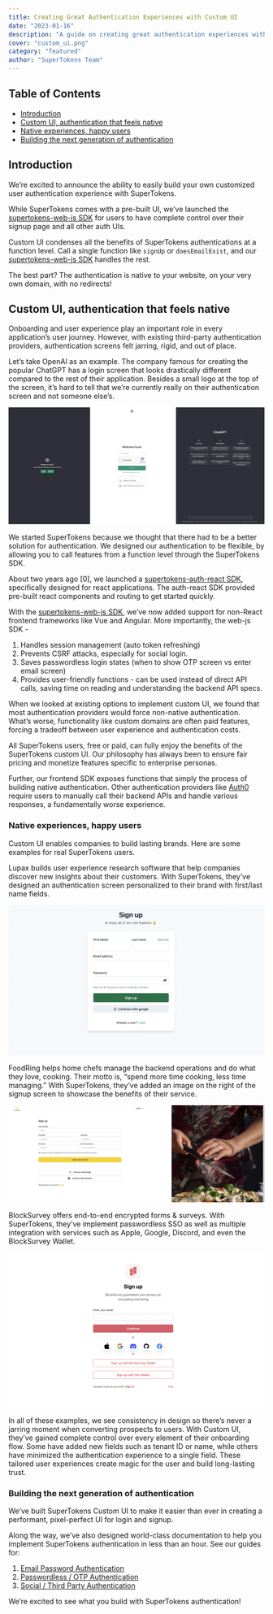 ```yaml
---
title: Creating Great Authentication Experiences with Custom UI
date: "2023-01-16"
description: "A guide on creating great authentication experiences with custom UI"
cover: "custom_ui.png"
category: "featured"
author: "SuperTokens Team"
---
```


## Table of Contents
- [Introduction](#introduction)
- [Custom UI, authentication that feels native](#custom-ui-authentication-that-feels-native)
- [Native experiences, happy users](#native-experiences-happy-users)
- [Building the next generation of authentication](#building-the-next-generation-of-authentication)

## Introduction 
We’re excited to announce the ability to easily build your own customized user authentication experience with SuperTokens. 

While SuperTokens comes with a pre-built UI, we’ve launched the [supertokens-web-js SDK](https://github.com/supertokens/supertokens-web-js) for users to have complete control over their signup page and all other auth UIs.

Custom UI condenses all the benefits of SuperTokens authentications at a function level. Call a single function like `signUp` or `doesEmailExist`, and our [supertokens-web-js SDK](https://github.com/supertokens/supertokens-web-js) handles the rest.

The best part? The authentication is native to your website, on your very own domain, with no redirects!

## Custom UI, authentication that feels native

Onboarding and user experience play an important role in every application’s user journey. However, with existing third-party authentication providers, authentication screens felt jarring, rigid, and out of place.

Let’s take OpenAI as an example. The company famous for creating the popular ChatGPT has a login screen that looks drastically different compared to the rest of their application. Besides a small logo at the top of the screen, it’s hard to tell that we’re currently really on their authentication screen and not someone else’s.  

![Chat GPT login experience](./chat-gpt-login.png)

We started SuperTokens because we thought that there had to be a better solution for authentication. We designed our authentication to be flexible, by allowing you to call features from a function level through the SuperTokens SDK.

About two years ago [0], we launched a [supertokens-auth-react SDK](https://github.com/supertokens/supertokens-auth-react), specifically designed for react applications. The auth-react SDK provided pre-built react components and routing to get started quickly. 

With the [supertokens-web-js SDK](https://github.com/supertokens/supertokens-web-js), we’ve now added support for non-React frontend frameworks like Vue and Angular. More importantly, the web-js SDK -

1. Handles session management (auto token refreshing)
2. Prevents CSRF attacks, especially for social login.
3. Saves passwordless login states (when to show OTP screen vs enter email screen)
4. Provides user-friendly functions - can be used instead of direct API calls, saving time on reading and understanding the backend API specs.

When we looked at existing options to implement custom UI, we found that most authentication providers would force non-native authentication. What’s worse, functionality like custom domains are often paid features, forcing a tradeoff between user experience and authentication costs. 

All SuperTokens users, free or paid, can fully enjoy the benefits of the SuperTokens custom UI. Our philosophy has always been to ensure fair pricing and monetize features specific to enterprise personas. 

Further, our frontend SDK exposes functions that simply the process of building native authentication. Other authentication providers like [Auth0](https://auth0.com/docs/libraries/auth0js#ready-to-go-example) require users to manually call their backend APIs and handle various responses, a fundamentally worse experience. 

### Native experiences, happy users

Custom UI enables companies to build lasting brands. Here are some examples for real SuperTokens users. 

Lupax builds user experience research software that help companies discover new insights about their customers. With SuperTokens, they’ve designed an authentication screen personalized to their brand with first/last name fields.

![Lupax login screen](./lupax_login.png)

FoodRing helps home chefs manage the backend operations and do what they love, cooking. Their motto is, “spend more time cooking, less time managing.” With SuperTokens, they’ve added an image on the right of the signup screen to showcase the benefits of their service. 

![Foodring login screen](./foodring.png)

BlockSurvey offers end-to-end encrypted forms & surveys. With SuperTokens, they’ve implement passwordless SSO as well as multiple integration with services such as Apple, Google, Discord, and even the BlockSurvey Wallet. 

![BlockSurvey login screen](./block-survey.png)

In all of these examples, we see consistency in design so there’s never a jarring moment when converting prospects to users. With Custom UI, they’ve gained complete control over every element of their onboarding flow. Some have added new fields such as tenant ID or name, while others have minimized the authentication experience to a single field. These tailored user experiences create magic for the user and build long-lasting trust. 

### Building the next generation of authentication

We’ve built SuperTokens Custom UI to make it easier than ever in creating a performant, pixel-perfect UI for login and signup. 

Along the way, we’ve also designed world-class documentation to help you implement SuperTokens authentication in less than an hour. See our guides for:

1. [Email Password Authentication](https://supertokens.com/docs/emailpassword/custom-ui/init/frontend)
2. [Passwordless / OTP Authentication](https://supertokens.com/docs/passwordless/introduction)
3. [Social / Third Party Authentication](https://supertokens.com/docs/thirdparty/custom-ui/init/frontend) 

We’re excited to see what you build with SuperTokens authentication!